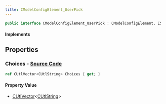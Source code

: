 ```yaml
---
title: CModelConfigElement_UserPick
---
```


```csharp
public interface CModelConfigElement_UserPick : CModelConfigElement, ISchemaClass<CModelConfigElement>, ISchemaClass<CModelConfigElement_UserPick>, ISchemaField, ISchemaClass, INativeHandle
```

#### Implements

## Properties

### **Choices** - [Source Code](https://github.com/swiftly-solution/swiftlys2/blob/main/managed/src/SwiftlyS2.Generated/Schemas/Interfaces/CModelConfigElement_UserPick.cs#L16)

```csharp
ref CUtlVector<CUtlString> Choices { get; }
```

#### Property Value

- [CUtlVector](/docs/api/-1)<[CUtlString](/docs/api/shared/natives/cutlstring)>

